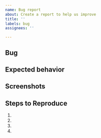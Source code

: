 ```yaml
---
name: Bug report
about: Create a report to help us improve
title: ''
labels: bug
assignees: ''

---
```


## Bug

<!-- A clear and concise description of what the bug is -->

## Expected behavior

<!-- A clear and concise description of what you expected to happen -->

## Screenshots

<!-- Add any screenshots if applicable -->

## Steps to Reproduce

1.
2.
3.
4.